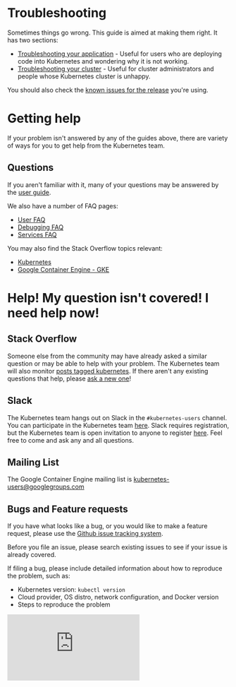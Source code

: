 # Troubleshooting

Sometimes things go wrong.  This guide is aimed at making them right.  It has two sections:
   * [Troubleshooting your application](user-guide/application-troubleshooting.md) - Useful for users who are deploying code into Kubernetes and wondering why it is not working.
   * [Troubleshooting your cluster](admin/cluster-troubleshooting.md) - Useful for cluster administrators and people whose Kubernetes cluster is unhappy.

You should also check the [known issues for the release](../CHANGELOG.md) you're using.

# Getting help

If your problem isn't answered by any of the guides above, there are variety of ways for you to get help from the Kubernetes team.

## Questions

If you aren't familiar with it, many of your questions may be answered by the [user guide](user-guide/README.md).

We also have a number of FAQ pages:
   * [User FAQ](https://github.com/kubernetes/kubernetes/wiki/User-FAQ)
   * [Debugging FAQ](https://github.com/kubernetes/kubernetes/wiki/Debugging-FAQ)
   * [Services FAQ](https://github.com/kubernetes/kubernetes/wiki/Services-FAQ)

You may also find the Stack Overflow topics relevant:
   * [Kubernetes](http://stackoverflow.com/questions/tagged/kubernetes)
   * [Google Container Engine - GKE](http://stackoverflow.com/questions/tagged/google-container-engine)

# Help! My question isn't covered!  I need help now!

## Stack Overflow

Someone else from the community may have already asked a similar question or may be able to help with your problem. The Kubernetes team will also monitor [posts tagged kubernetes](http://stackoverflow.com/questions/tagged/kubernetes). If there aren't any existing questions that help, please [ask a new one](http://stackoverflow.com/questions/ask?tags=kubernetes)!

## <a name="slack"></a>Slack

The Kubernetes team hangs out on Slack in the `#kubernetes-users` channel.  You can participate in the Kubernetes team [here](https://kubernetes.slack.com).  Slack requires registration, but the Kubernetes team is open invitation to anyone to register [here](http://slack.kubernetes.io).  Feel free to come and ask any and all questions.

## Mailing List

The Google Container Engine mailing list is [kubernetes-users@googlegroups.com](https://groups.google.com/forum/#!forum/kubernetes-users)

## Bugs and Feature requests

If you have what looks like a bug, or you would like to make a feature request, please use the [Github issue tracking system](https://github.com/kubernetes/kubernetes/issues).

Before you file an issue, please search existing issues to see if your issue is already covered.

If filing a bug, please include detailed information about how to reproduce the problem, such as:
* Kubernetes version: `kubectl version`
* Cloud provider, OS distro, network configuration, and Docker version
* Steps to reproduce the problem

<!-- BEGIN MUNGE: GENERATED_ANALYTICS -->
[![Analytics](https://kubernetes-site.appspot.com/UA-36037335-10/GitHub/docs/troubleshooting.md?pixel)]()
<!-- END MUNGE: GENERATED_ANALYTICS -->
